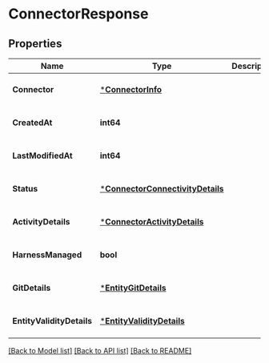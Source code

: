 # ConnectorResponse

## Properties
Name | Type | Description | Notes
------------ | ------------- | ------------- | -------------
**Connector** | [***ConnectorInfo**](ConnectorInfo.md) |  | [optional] [default to null]
**CreatedAt** | **int64** |  | [optional] [default to null]
**LastModifiedAt** | **int64** |  | [optional] [default to null]
**Status** | [***ConnectorConnectivityDetails**](ConnectorConnectivityDetails.md) |  | [optional] [default to null]
**ActivityDetails** | [***ConnectorActivityDetails**](ConnectorActivityDetails.md) |  | [optional] [default to null]
**HarnessManaged** | **bool** |  | [optional] [default to null]
**GitDetails** | [***EntityGitDetails**](EntityGitDetails.md) |  | [optional] [default to null]
**EntityValidityDetails** | [***EntityValidityDetails**](EntityValidityDetails.md) |  | [optional] [default to null]

[[Back to Model list]](../README.md#documentation-for-models) [[Back to API list]](../README.md#documentation-for-api-endpoints) [[Back to README]](../README.md)

